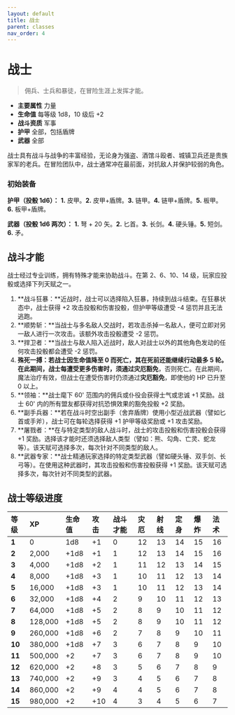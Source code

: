 ```yaml
---
layout: default
title: 战士
parent: classes
nav_order: 4
---
```


# 战士

> 佣兵、士兵和暴徒，在冒险生涯上发挥才能。

- **主要属性**	力量
- **生命值**	每等级 1d8，10 级后 +2
- **战斗资质**	军事
- **护甲**	全部，包括盾牌
- **武器**	全部

战士具有战斗与战争的丰富经验，无论身为强盗、酒馆斗殴者、城镇卫兵还是贵族家军的老兵。在冒险团队中，战士通常冲在最前面，对抗敌人并保护较弱的角色。

### 初始装备

**护甲（投骰 1d6）：** **1.** 皮甲。**2.** 皮甲+盾牌。**3.** 链甲。**4.** 链甲+盾牌。**5.** 板甲。**6.** 板甲+盾牌。

**武器（投骰 1d6 两次）：** **1.** 弩 + 20 矢。**2.** 匕首。**3.** 长剑。**4.** 硬头锤。**5.** 短剑。**6.** 矛。

## 战斗才能

战士经过专业训练，拥有特殊才能来协助战斗。在第 2、6、10、14 级，玩家应投骰或选择下列天赋之一。

1. **战斗狂暴：**近战时，战士可以选择陷入狂暴，持续到战斗结束。在狂暴状态中，战士获得 +2 攻击投骰和伤害投骰，但护甲等级遭受 -4 惩罚并且无法逃跑。
2. **顺势斩：**当战士与多名敌人交战时，若攻击杀掉一名敌人，便可立即对另一敌人进行一次攻击。该额外攻击投骰遭受 -2 惩罚。
3. **捍卫者：**当战士与敌人陷入近战时，敌人对战士以外的其他角色发动的任何攻击投骰都会遭受 -2 惩罚。
4. **殊死一搏：**若战士因生命值降至 0 而死亡，其在死前还能继续行动最多 5 轮。在此期间，战士每遭受更多伤害时，须通过**灾厄豁免**，否则死亡。在此期间，魔法治疗有效，但战士在遭受伤害时仍须通过**灾厄豁免**，即使他的 HP 已升至 0 以上。
5. **领袖：**战士麾下 60' 范围内的佣兵或仆役会获得士气或忠诚 +1 奖励。战士 60' 内的所有盟友都获得对抗恐惧效果的豁免投骰 +2 奖励。
6. **副手兵器：**若在战斗时空出副手（舍弃盾牌）使用小型近战武器（譬如匕首或手斧），战士可在每轮选择获得 +1 护甲等级奖励或 +1 攻击奖励。
7. **屠戮者：**在与特定类型的敌人战斗时，战士的攻击投骰和伤害投骰会获得 +1 奖励。选择该才能时还须选择敌人类型（譬如：熊、勾角、亡灵、蛇龙等）。该天赋可选择多次，每次针对不同类型的敌人。
8. **武器专家：**战士精通玩家选择的特定类型武器（譬如硬头锤、双手剑、长弓等）。在使用这种武器时，其攻击投骰和伤害投骰获得 +1 奖励。该天赋可选择多次，每次针对不同类型的武器。

## 战士等级进度

| 等级 | XP | 生命值 | 攻击 | 战斗才能 | 灾厄 | 射线 | 定身 | 爆炸 | 法术 |
| :----- | :------ | :--------- | :----- | :------------- | :--- | :--- | :--- | :---- | :---- |
| **1** | 0 | 1d8 | +1 | 0 | 12 | 13 | 14 | 15 | 16 |
| **2** | 2,000 | +1d8 | +1 | 1 | 12 | 13 | 14 | 15 | 16 |
| **3** | 4,000 | +1d8 | +2 | 1 | 11 | 12 | 13 | 14 | 15 |
| **4** | 8,000 | +1d8 | +3 | 1 | 10 | 11 | 12 | 13 | 14 |
| **5** | 16,000 | +1d8 | +3 | 1 | 10 | 11 | 12 | 13 | 14 |
| **6** | 32,000 | +1d8 | +4 | 2 | 9 | 10 | 11 | 12 | 13 |
| **7** | 64,000 | +1d8 | +5 | 2 | 8 | 9 | 10 | 11 | 12 |
| **8** | 128,000 | +1d8 | +5 | 2 | 8 | 9 | 10 | 11 | 12 |
| **9** | 260,000 | +1d8 | +6 | 2 | 7 | 8 | 9 | 10 | 11 |
| **10** | 380,000 | +1d8 | +7 | 3 | 6 | 7 | 8 | 9 | 10 |
| **11** | 500,000 | +2 | +7 | 3 | 6 | 7 | 8 | 9 | 10 |
| **12** | 620,000 | +2 | +8 | 3 | 5 | 6 | 7 | 8 | 9 |
| **13** | 740,000 | +2 | +9 | 3 | 4 | 5 | 6 | 7 | 8 |
| **14** | 860,000 | +2 | +9 | 4 | 4 | 5 | 6 | 7 | 8 |
| **15** | 980,000 | +2 | +10 | 4 | 3 | 4 | 5 | 6 | 7 |
